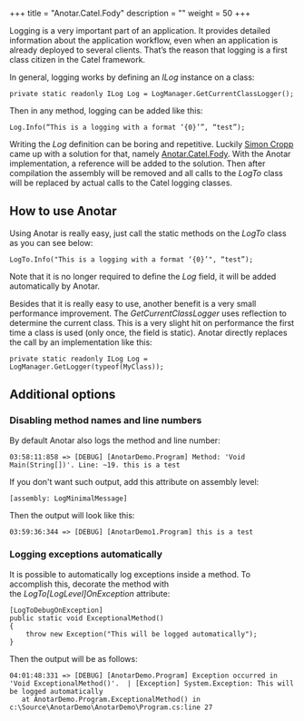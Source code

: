 +++
title = "Anotar.Catel.Fody" 
description = ""
weight = 50
+++

Logging is a very important part of an application. It provides detailed information about the application workflow, even when an application is already deployed to several clients. That’s the reason that logging is a first class citizen in the Catel framework.

In general, logging works by defining an *ILog* instance on a class:

```
private static readonly ILog Log = LogManager.GetCurrentClassLogger();
```

Then in any method, logging can be added like this:

```
Log.Info(“This is a logging with a format ‘{0}’”, “test”);
```

Writing the *Log* definition can be boring and repetitive. Luckily [Simon Cropp](http://twitter.com/simoncropp) came up with a solution for that, namely [Anotar.Catel.Fody](http://www.nuget.org/packages/Anotar.Catel.Fody/). With the Anotar implementation, a reference will be added to the solution. Then after compilation the assembly will be removed and all calls to the *LogTo* class will be replaced by actual calls to the Catel logging classes.

## How to use Anotar

Using Anotar is really easy, just call the static methods on the *LogTo* class as you can see below:

```
LogTo.Info("This is a logging with a format ‘{0}’", “test”);
```

Note that it is no longer required to define the *Log* field, it will be added automatically by Anotar.

Besides that it is really easy to use, another benefit is a very small performance improvement. The *GetCurrentClassLogger* uses reflection to determine the current class. This is a very slight hit on performance the first time a class is used (only once, the field is static). Anotar directly replaces the call by an implementation like this:

```
private static readonly ILog Log = LogManager.GetLogger(typeof(MyClass));
```

## Additional options

### Disabling method names and line numbers

By default Anotar also logs the method and line number:

```
03:58:11:858 => [DEBUG] [AnotarDemo.Program] Method: 'Void Main(String[])'. Line: ~19. this is a test
```

If you don't want such output, add this attribute on assembly level:

```
[assembly: LogMinimalMessage]
```

Then the output will look like this:

```
03:59:36:344 => [DEBUG] [AnotarDemo1.Program] this is a test
```

### Logging exceptions automatically

It is possible to automatically log exceptions inside a method. To accomplish this, decorate the method with the *LogTo[LogLevel]OnException* attribute:

```
[LogToDebugOnException]
public static void ExceptionalMethod()
{
    throw new Exception("This will be logged automatically");
}
```

Then the output will be as follows:

```
04:01:48:331 => [DEBUG] [AnotarDemo.Program] Exception occurred in 'Void ExceptionalMethod()'.  | [Exception] System.Exception: This will be logged automatically
   at AnotarDemo.Program.ExceptionalMethod() in c:\Source\AnotarDemo\AnotarDemo\Program.cs:line 27
```
